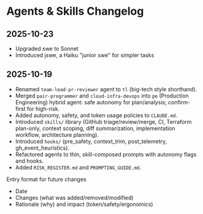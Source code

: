 # Agents & Skills Changelog

## 2025-10-23
- Upgraded swe to Sonnet
- Introduced jswe, a Haiku "junior swe" for simpler tasks

## 2025-10-19
- Renamed `team-lead-pr-reviewer` agent to `tl` (big-tech style shorthand).
- Merged `pair-programmer` and `cloud-infra-devops` into `pe` (Production Engineering) hybrid agent: safe autonomy for plan/analysis; confirm-first for high-risk.
- Added autonomy, safety, and token usage policies to `CLAUDE.md`.
- Introduced `skills/` library (GitHub triage/review/merge, CI, Terraform plan-only, context scoping, diff summarization, implementation workflow, architecture planning).
- Introduced `hooks/` (pre_safety, context_trim, post_telemetry, gh_event_heuristics).
- Refactored agents to thin, skill-composed prompts with autonomy flags and hooks.
- Added `RISK_REGISTER.md` and `PROMPTING_GUIDE.md`.

Entry format for future changes
- Date
- Changes (what was added/removed/modified)
- Rationale (why) and impact (token/safety/ergonomics)
